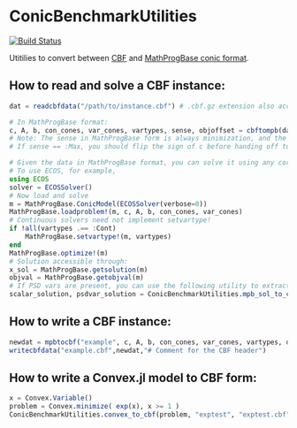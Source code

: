 # ConicBenchmarkUtilities

[![Build Status](https://travis-ci.org/mlubin/ConicBenchmarkUtilities.jl.svg?branch=master)](https://travis-ci.org/mlubin/ConicBenchmarkUtilities.jl)

Utitilies to convert between [CBF](http://cblib.zib.de/) and [MathProgBase conic format](http://mathprogbasejl.readthedocs.io/en/latest/conic.html).

## How to read and solve a CBF instance:

```jl
dat = readcbfdata("/path/to/instance.cbf") # .cbf.gz extension also accepted

# In MathProgBase format:
c, A, b, con_cones, var_cones, vartypes, sense, objoffset = cbftompb(dat)
# Note: The sense in MathProgBase form is always minimization, and the objective offset is zero.
# If sense == :Max, you should flip the sign of c before handing off to a solver.

# Given the data in MathProgBase format, you can solve it using any corresponding solver which supports the cones present in the problem.
# To use ECOS, for example,
using ECOS
solver = ECOSSolver()
# Now load and solve
m = MathProgBase.ConicModel(ECOSSolver(verbose=0))
MathProgBase.loadproblem!(m, c, A, b, con_cones, var_cones)
# Continuous solvers need not implement setvartype!
if !all(vartypes .== :Cont)
    MathProgBase.setvartype!(m, vartypes)
end
MathProgBase.optimize!(m)
# Solution accessible through:
x_sol = MathProgBase.getsolution(m)
objval = MathProgBase.getobjval(m)
# If PSD vars are present, you can use the following utility to extract the solution in CBF form:
scalar_solution, psdvar_solution = ConicBenchmarkUtilities.mpb_sol_to_cbf(dat,x_sol)
```

## How to write a CBF instance:

```jl
newdat = mpbtocbf("example", c, A, b, con_cones, var_cones, vartypes, dat.sense)
writecbfdata("example.cbf",newdat,"# Comment for the CBF header")
```

## How to write a Convex.jl model to CBF form:

```jl
x = Convex.Variable()
problem = Convex.minimize( exp(x), x >= 1 )
ConicBenchmarkUtilities.convex_to_cbf(problem, "exptest", "exptest.cbf")
```
